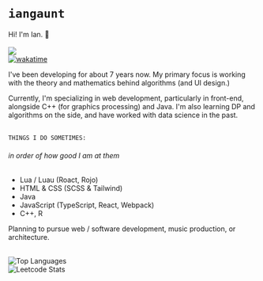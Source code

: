 # `iangaunt` 

Hi! I'm Ian. 👋 
<br>
<br>![](https://komarev.com/ghpvc/?username=iangaunt&color=blue)
<br>[![wakatime](https://wakatime.com/badge/user/1b6c204c-7fa4-4204-9f83-aff98b151287.svg)](https://wakatime.com/@1b6c204c-7fa4-4204-9f83-aff98b151287)

I've been developing for about 7 years now. My primary focus is working with the theory and mathematics behind algorithms (and UI design.)

Currently, I'm specializing in web development, particularly in front-end, alongside C++ (for graphics processing) and Java. I'm also learning DP and algorithms on the side, and have worked with data science in the past. 

<br>`THINGS I DO SOMETIMES:` 
###### in order of how good I am at them
* Lua / Luau (Roact, Rojo)
* HTML & CSS (SCSS & Tailwind)
* Java 
* JavaScript (TypeScript, React, Webpack)
* C++, R 

Planning to pursue web / software development, music production, or architecture. 

<br> ![Top Languages](https://github-readme-stats.vercel.app/api/top-langs/?username=iangaunt&theme=github_dark&layout=compact&hide=css,objective-c+script,powershell,swift,kotlin,c&langs_count=10) 
<br> ![Leetcode Stats](https://leetcard.jacoblin.cool/iangaunt)
